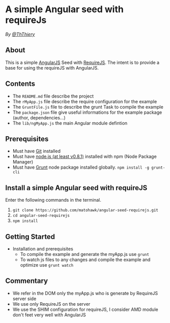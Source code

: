 # A simple Angular seed with requireJs
*By [@ThThiery](https://twitter.com/ThThiery)*

## About
This is a simple [AngularJS](http://angularjs.org/) Seed with [RequireJS](http://requirejs.org/). The intent is to provide a base for using the requireJS with AngularJS.

## Contents

- The `README.md` file describe the project
- The `rMyApp.js` file describe the require configuration for the example
- The `GruntFile.js` file to describe the grunt Task to compile the example
- The `package.json` file give useful informations for the example package (author, dependencies...)
- The `lib/ngMyApp.js` the main Angular module defintion

## Prerequisites
* Must have [Git](http://git-scm.com/) installed
* Must have [node.js (at least v0.8.1)](http://nodejs.org/) installed with npm (Node Package Manager)
* Must have [Grunt](https://github.com/gruntjs/grunt) node package installed globally.  `npm install -g grunt-cli`

## Install a simple Angular seed with requireJS
Enter the following commands in the terminal.

1. `git clone https://github.com/matohawk/angular-seed-requirejs.git`
2. `cd angular-seed-requirejs`
3. `npm install`

## Getting Started
- Installation and prerequisites
    - To compile the example and generate the myApp.js use `grunt`
    - To watch js files to any changes and compile the example and optimize use `grunt watch`

## Commentary
- We refer in the DOM only the myApp.js who is generate by RequireJS server side
- We use only RequireJS on the server
- We use the SHIM configuration for requireJS, I consider AMD module don't feet very well with AngularJS

